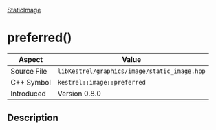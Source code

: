 [StaticImage](index)
# preferred()
| Aspect | Value |
| --- | --- |
| Source File | `libKestrel/graphics/image/static_image.hpp` |
| C++ Symbol | `kestrel::image::preferred` |
| Introduced | Version 0.8.0 |
## Description

